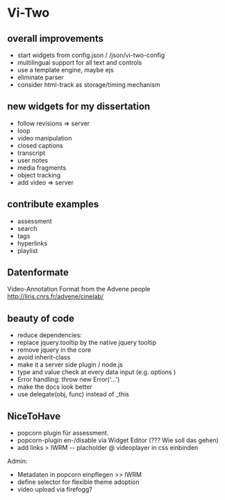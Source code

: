 
# Vi-Two
## overall improvements
- start widgets from config.json / /json/vi-two-config
- multilingual support for all text and controls
- use a template engine, maybe ejs
- eliminate parser
- consider html-track as storage/timing mechanism


## new widgets for my dissertation
- follow revisions => server
- loop
- video manipulation
- closed captions 
- transcript
- user notes
- media fragments 
- object tracking
- add video => server


## contribute examples
- assessment
- search
- tags
- hyperlinks
- playlist


## Datenformate
Video-Annotation Format from the Advene people
http://liris.cnrs.fr/advene/cinelab/




## beauty of code 
- reduce dependencies: 
 - replace jquery.tooltip by the native jquery tooltip
 - remove jquery in the core
 - avoid inherit-class
 - make it a server side plugin / node.js
- type and value check at every data input (e.g. options ) 
- Error handling: throw new Error('...')
- make the docs look better
- use delegate(obj, func) instead of _this




## NiceToHave
- popcorn plugin für assessment.
- popcorn-plugin en-/disable via Widget Editor (??? Wie soll das gehen)
- add links > IWRM
-- placholder @ videoplayer in css einbinden


Admin:
- Metadaten in popcorn einpflegen >> IWRM
- define selector for flexible theme adoption
- video upload via firefogg? 


